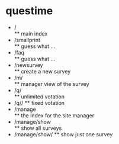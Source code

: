 questime
========

* /                         
** main index
* /smallprint               
** guess what ...
* /faq                      
** guess what ...
* /newsurvey                
** create a new survey
* /m/<muidsurvey>           
** manager view of the survey
* /q/<uidsurvey>            
** unlimited votation
* /q/<uidsurvey>/<uidvoter> 
** fixed votation
* /manage                   
** the index for the site manager
* /manage/show              
** show all surveys
* /manage/show/<muidsurvey> 
** show just one survey

